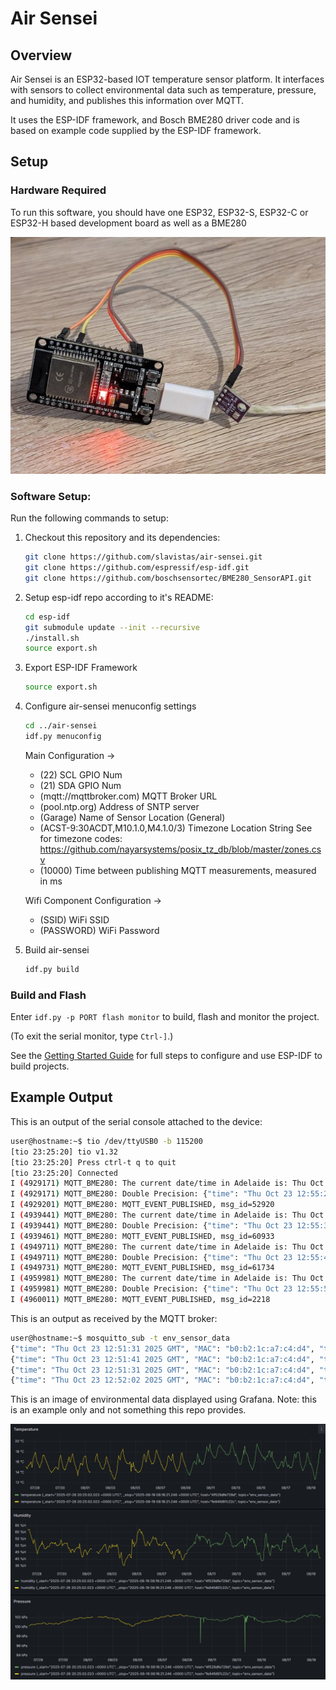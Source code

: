 # Air Sensei

## Overview

Air Sensei is an ESP32-based IOT temperature sensor platform. It interfaces with sensors to collect environmental data such as temperature, pressure, and humidity, and publishes this information over MQTT.

It uses the ESP-IDF framework, and Bosch BME280 driver code and is based on example code supplied by the ESP-IDF framework.


## Setup

### Hardware Required

To run this software, you should have one ESP32, ESP32-S, ESP32-C or ESP32-H based development board as well as a BME280

![ESP32 and BME280 Hardware](./airsensei.jpg "")

### Software Setup:

Run the following commands to setup:

1. Checkout this repository and its dependencies:
    ```bash
    git clone https://github.com/slavistas/air-sensei.git
    git clone https://github.com/espressif/esp-idf.git
    git clone https://github.com/boschsensortec/BME280_SensorAPI.git
    ```
2. Setup esp-idf repo according to it's README:
    ```bash
    cd esp-idf
    git submodule update --init --recursive
    ./install.sh
    source export.sh
    ```
3. Export ESP-IDF Framework
    ```bash
    source export.sh
    ```
4. Configure air-sensei menuconfig settings
    ```bash
    cd ../air-sensei
    idf.py menuconfig
    ```

    Main Configuration ->
    - (22) SCL GPIO Num
    - (21) SDA GPIO Num
    - (mqtt://mqttbroker.com) MQTT Broker URL
    - (pool.ntp.org) Address of SNTP server
    - (Garage) Name of Sensor Location (General)
    - (ACST-9:30ACDT,M10.1.0,M4.1.0/3) Timezone Location String
        See for timezone codes: https://github.com/nayarsystems/posix_tz_db/blob/master/zones.csv
    - (10000) Time between publishing MQTT measurements, measured in ms

    Wifi Component Configuration ->
    - (SSID) WiFi SSID
    - (PASSWORD) WiFi Password

5. Build air-sensei
    ```bash
    idf.py build
    ```



### Build and Flash

Enter `idf.py -p PORT flash monitor` to build, flash and monitor the project.

(To exit the serial monitor, type ``Ctrl-]``.)

See the [Getting Started Guide](https://docs.espressif.com/projects/esp-idf/en/latest/get-started/index.html) for full steps to configure and use ESP-IDF to build projects.

## Example Output

This is an output of the serial console attached to the device:
```bash
user@hostname:~$ tio /dev/ttyUSB0 -b 115200
[tio 23:25:20] tio v1.32
[tio 23:25:20] Press ctrl-t q to quit
[tio 23:25:20] Connected
I (4929171) MQTT_BME280: The current date/time in Adelaide is: Thu Oct 23 12:55:27 2025 GMT
I (4929171) MQTT_BME280: Double Precision: {"time": "Thu Oct 23 12:55:27 2025 GMT", "MAC": "b0:b2:1c:a7:c4:d4", "temperature": 19.820527, "humidity": 46.303349, "pressure": 101169.567825}
I (4929201) MQTT_BME280: MQTT_EVENT_PUBLISHED, msg_id=52920
I (4939441) MQTT_BME280: The current date/time in Adelaide is: Thu Oct 23 12:55:38 2025 GMT
I (4939441) MQTT_BME280: Double Precision: {"time": "Thu Oct 23 12:55:38 2025 GMT", "MAC": "b0:b2:1c:a7:c4:d4", "temperature": 19.891649, "humidity": 46.145645, "pressure": 101169.594131}
I (4939461) MQTT_BME280: MQTT_EVENT_PUBLISHED, msg_id=60933
I (4949711) MQTT_BME280: The current date/time in Adelaide is: Thu Oct 23 12:55:48 2025 GMT
I (4949711) MQTT_BME280: Double Precision: {"time": "Thu Oct 23 12:55:48 2025 GMT", "MAC": "b0:b2:1c:a7:c4:d4", "temperature": 19.824604, "humidity": 46.229233, "pressure": 101171.911924}
I (4949731) MQTT_BME280: MQTT_EVENT_PUBLISHED, msg_id=61734
I (4959981) MQTT_BME280: The current date/time in Adelaide is: Thu Oct 23 12:55:58 2025 GMT
I (4959981) MQTT_BME280: Double Precision: {"time": "Thu Oct 23 12:55:58 2025 GMT", "MAC": "b0:b2:1c:a7:c4:d4", "temperature": 19.904133, "humidity": 46.189880, "pressure": 101172.230851}
I (4960011) MQTT_BME280: MQTT_EVENT_PUBLISHED, msg_id=2218
```

This is an output as received by the MQTT broker:
```bash
user@hostname:~$ mosquitto_sub -t env_sensor_data
{"time": "Thu Oct 23 12:51:31 2025 GMT", "MAC": "b0:b2:1c:a7:c4:d4", "temperature": 20.167844, "humidity": 45.461528, "pressure": 101166.557789}
{"time": "Thu Oct 23 12:51:41 2025 GMT", "MAC": "b0:b2:1c:a7:c4:d4", "temperature": 20.084186, "humidity": 45.506805, "pressure": 101164.636625}
{"time": "Thu Oct 23 12:51:31 2025 GMT", "MAC": "b0:b2:1c:a7:c4:d4", "temperature": 20.167844, "humidity": 45.461528, "pressure": 101166.557789}
{"time": "Thu Oct 23 12:52:02 2025 GMT", "MAC": "b0:b2:1c:a7:c4:d4", "temperature": 20.079121, "humidity": 45.608930, "pressure": 101163.000503}
```

This is an image of environmental data displayed using Grafana.
Note: this is an example only and not something this repo provides.

![Grafana Display of Sensor data](./grafana_setup.png "")
